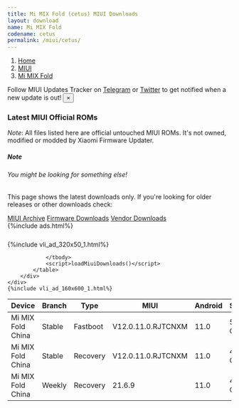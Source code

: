 ```yaml
---
title: Mi MIX Fold (cetus) MIUI Downloads
layout: download
name: Mi MIX Fold
codename: cetus
permalink: /miui/cetus/
---
```

<nav aria-label="breadcrumb">
    <ol class="breadcrumb">
        <li class="breadcrumb-item"><a href="/">Home</a></li>
        <li class="breadcrumb-item"><a href="/miui/">MIUI</a></li>
        <li class="breadcrumb-item active" aria-current="page"><a href="/miui/cetus/">Mi MIX Fold</a></li>
    </ol>
</nav>
<div class="alert alert-primary alert-dismissible fade show" role="alert">
    Follow MIUI Updates Tracker on <a href="https://t.me/MIUIUpdatesTracker" class="alert-link">Telegram</a>
     or <a href="https://twitter.com/MiFwUpdater" class="alert-link">Twitter</a> to get notified when a new update is out!
    <button type="button" class="close" data-dismiss="alert" aria-label="Close">
        <span aria-hidden="true">&times;</span>
    </button>
</div>

### Latest MIUI Official ROMs
*Note*: All files listed here are official untouched MIUI ROMs. It's not owned, modified or modded by Xiaomi Firmware Updater.
<div class="card">
  <div class="card-body">
    <h5 class="card-title">Note</h5>
    <h6 class="card-subtitle mb-2 text-muted">You might be looking for something else!</h6>
    <p class="card-text">This page shows the latest downloads only.
     If you're looking for older releases or other downloads check:</p>
    <a href="/archive/miui/cetus/" class="card-link">MIUI Archive</a>
    <a href="/firmware/cetus/" class="card-link">Firmware Downloads</a>
    <a href="/vendor/cetus/" class="card-link">Vendor Downloads</a>
  </div>
</div>
{%include ads.html%}
<div class="row justify-content-center">
    <div class="col-10">
        <div class="table-responsive-md" style="margin-top: 25px;">
            {%include vli_ad_320x50_1.html%}
            <table id="miui" class="display dt-responsive nowrap compact table table-striped table-hover table-sm">
                <thead class="thead-dark">
                    <tr>
                        <th data-ref="device">Device</th>
                        <th data-ref="branch">Branch</th>
                        <th data-ref="type">Type</th>
                        <th data-ref="miui">MIUI</th>
                        <th data-ref="android">Android</th>
                        <th data-ref="size">Size</th>
                        <th data-ref="size">Date</th>
                        <th data-ref="link">Link</th>
                    </tr>
                </thead>
                <tbody>
                <tr><td>Mi MIX Fold China</td><td>Stable</td><td>Fastboot</td><td>V12.0.11.0.RJTCNXM</td><td>11.0</td><td>5.5 GB</td><td>2021-05-08</td><td><a href="/miui/cetus/stable/V12.0.11.0.RJTCNXM/">Download</a></td></tr>
<tr><td>Mi MIX Fold China</td><td>Stable</td><td>Recovery</td><td>V12.0.11.0.RJTCNXM</td><td>11.0</td><td>4.0 GB</td><td>2021-05-17</td><td><a href="/miui/cetus/stable/V12.0.11.0.RJTCNXM/">Download</a></td></tr>
<tr><td>Mi MIX Fold China</td><td>Weekly</td><td>Recovery</td><td>21.6.9</td><td>11.0</td><td>4.0 GB</td><td>2021-06-10</td><td><a href="/miui/cetus/weekly/21.6.9/">Download</a></td></tr>

                </tbody>
                <script>loadMiuiDownloads()</script>
            </table>
        </div>
    </div>
    {%include vli_ad_160x600_1.html%}
</div>
